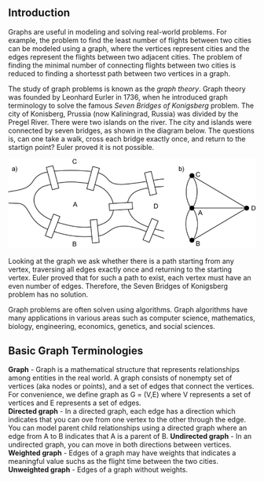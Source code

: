 ## Introduction

Graphs are useful in modeling and solving real-world problems. For example, the problem to find the least number of flights between two cities can be modeled using a graph, where the vertices represent cities and the edges represent the flights between two adjacent cities. The problem of finding the minimal number of connecting flights between two cities is reduced to finding a shortesst path between two vertices in a graph.  

The study of graph problems is known as the *graph theory*. Graph theory was founded by Leonhard Eurler in 1736, when he introduced graph terminology to solve the famous *Seven Bridges of Konigsberg* problem. The city of Konisberg, Prussia (now Kaliningrad, Russia) was divided by the Pregel River. There were two islands on the river.  The city and islands were connected by seven bridges, as shown in the diagram below. The questions is, can one take a walk, cross each bridge exactly once, and return to the startign point? Euler proved it is not possible.  

![Konigsberg Bridge](KonigsbergBridge.png)

Looking at the graph we ask whether there is a path starting from any vertex, traversing all edges exactly once and returning to the starting vertex. Euler proved that for such a path to exist, each vertex must have an even number of edges. Therefore, the Seven Bridges of Konigsberg problem has no solution.   

Graph problems are often solven using algorithms. Graph algorithms have many applications in various areas such as computer science, mathematics, biology, engineering, economics, genetics, and social sciences.   

## Basic Graph Terminologies  

**Graph** - Graph is a mathematical structure that represents relationships among entities in the real world. A graph consists of nonempty set of vertices (aka nodes or points), and a set of edges that connect the vertices. For convenience, we define graph as G = (V,E) where V represents a set of vertices and E represents a set of edges.  
**Directed graph** - In a directed graph, each edge has a direction which indicates that you can ove from one vertex to the other through the edge. You can model parent child relationships using a directed graph where  an edge from A to B indicates that A is a parent of B. 
**Undirected graph** - In an undirected graph, you can move in both directions between vertices.
**Weighted graph** - Edges of a graph may have weights that indicates a meaningful value suchs as the flight time between the two cities.
**Unweighted graph** - Edges of a graph without weights.





